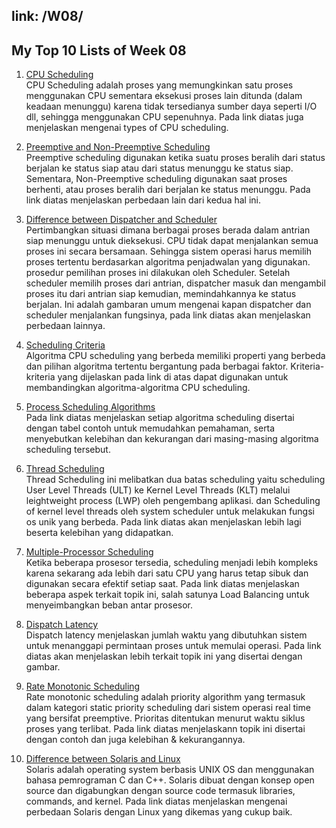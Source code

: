 
link: /W08/
---

## My Top 10 Lists of Week 08
1. [CPU Scheduling](https://www.studytonight.com/operating-system/cpu-scheduling#)<br>
CPU Scheduling adalah proses yang memungkinkan satu proses menggunakan CPU sementara eksekusi proses lain ditunda (dalam keadaan menunggu) karena tidak tersedianya sumber daya seperti I/O dll, sehingga menggunakan CPU sepenuhnya. Pada link diatas juga menjelaskan mengenai types of CPU scheduling.

2. [Preemptive and Non-Preemptive Scheduling](https://www.geeksforgeeks.org/preemptive-and-non-preemptive-scheduling/#)<br>
Preemptive scheduling digunakan ketika suatu proses beralih dari status berjalan ke status siap atau dari status menunggu ke status siap. Sementara, Non-Preemptive scheduling digunakan saat proses berhenti, atau proses beralih dari berjalan ke status menunggu. Pada link diatas menjelaskan perbedaan lain dari kedua hal ini.

3. [Difference between Dispatcher and Scheduler](https://www.geeksforgeeks.org/difference-between-dispatcher-and-scheduler/)<br>
Pertimbangkan situasi dimana berbagai proses berada dalam antrian siap menunggu untuk dieksekusi. CPU tidak dapat menjalankan semua proses ini secara bersamaan. Sehingga sistem operasi harus memilih proses tertentu berdasarkan algoritma penjadwalan yang digunakan. prosedur pemilihan proses ini dilakukan oleh Scheduler. Setelah scheduler memilih proses dari antrian, dispatcher masuk dan mengambil proses itu dari antrian siap kemudian, memindahkannya ke status berjalan. Ini adalah gambaran umum mengenai kapan dispatcher dan scheduler menjalankan fungsinya, pada link diatas akan menjelaskan perbedaan lainnya.

4. [Scheduling Criteria](https://www.geeksforgeeks.org/cpu-scheduling-criteria/)<br>
Algoritma CPU scheduling yang berbeda memiliki properti yang berbeda dan pilihan algoritma tertentu bergantung pada berbagai faktor. Kriteria-kriteria yang dijelaskan pada link di atas dapat digunakan untuk membandingkan algoritma-algoritma CPU scheduling.

5. [Process Scheduling Algorithms](https://afteracademy.com/blog/process-scheduling-algorithms-in-the-operating-system)<br>
Pada link diatas menjelaskan setiap algoritma scheduling disertai dengan tabel contoh untuk memudahkan pemahaman, serta menyebutkan kelebihan dan kekurangan dari masing-masing algoritma scheduling tersebut.

6. [Thread Scheduling](https://www.geeksforgeeks.org/thread-scheduling/)<br>
Thread Scheduling ini melibatkan dua batas scheduling yaitu scheduling User Level Threads (ULT) ke Kernel Level Threads (KLT) melalui leightweight process (LWP) oleh pengembang aplikasi. dan Scheduling of kernel level threads oleh system scheduler untuk melakukan fungsi os unik yang berbeda. Pada link diatas akan menjelaskan lebih lagi beserta kelebihan yang didapatkan.

7. [Multiple-Processor Scheduling](http://operatingsystempoly.blogspot.com/p/multiple-processor-scheduling.html)<br>
Ketika beberapa prosesor tersedia, scheduling menjadi lebih kompleks karena sekarang ada lebih dari satu CPU yang harus tetap sibuk dan digunakan secara efektif setiap saat. Pada link diatas menjelaskan beberapa aspek terkait topik ini, salah satunya Load Balancing untuk menyeimbangkan beban antar prosesor.

8. [Dispatch Latency](https://docs.oracle.com/cd/E19455-01/806-4750/chap7rt-21297/index.html#)<br>
Dispatch latency menjelaskan jumlah waktu yang dibutuhkan sistem untuk menanggapi permintaan proses untuk memulai operasi. Pada link diatas akan menjelaskan lebih terkait topik ini yang disertai dengan gambar.

9. [Rate Monotonic Scheduling](https://www.geeksforgeeks.org/rate-monotonic-scheduling/#)<br>
Rate monotonic scheduling adalah priority algorithm yang termasuk dalam kategori static priority scheduling dari sistem operasi real time yang bersifat preemptive. Prioritas ditentukan menurut waktu siklus proses yang terlibat. Pada link diatas menjelaskann topik ini disertai dengan contoh dan juga kelebihan & kekurangannya.

10. [Difference between Solaris and Linux](https://www.educba.com/linux-vs-solaris/)<br>
Solaris adalah operating system berbasis UNIX OS dan menggunakan bahasa pemrograman C dan C++. Solaris dibuat dengan konsep open source dan digabungkan dengan source code termasuk libraries, commands, and kernel. Pada link diatas menjelaskan mengenai perbedaan Solaris dengan Linux yang dikemas yang cukup baik.


